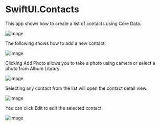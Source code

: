 # SwiftUI.Contacts

This app shows how to create a list of contacts using Core Data.

![image](https://user-images.githubusercontent.com/15805568/139163775-35e37762-7705-4a5d-86a6-27ee77b3162f.png)

The following shows how to add a new contact.

![image](https://user-images.githubusercontent.com/15805568/139163748-e1a8b1d4-0722-4806-86e7-23d9b870afb5.png)

Clicking Add Photo allows you to take a photo using camera or select a photo from Album Library.

![image](https://user-images.githubusercontent.com/15805568/139163708-7e682d6e-4364-4d8b-9c3c-17d90f5eec56.png)

Selecting any contact from the list will open the contact detail view.

![image](https://user-images.githubusercontent.com/15805568/139163687-574ce62c-e3bb-4da4-afcf-a2b25d2e007a.png)

You can click Edit to edit the selected contact.

![image](https://user-images.githubusercontent.com/15805568/139163652-e14ca569-5673-43d0-9cfd-561af5d25602.png)

